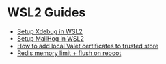 # WSL2 Guides

* [Setup Xdebug in WSL2](Xdebug.md)
* [Setup MailHog in WSL2](MailHog.md)
* [How to add local Valet certificates to trusted store](CurlCACerts.md)
* [Redis memory limit + flush on reboot](Redis-memory-limit.md)
